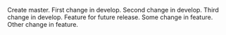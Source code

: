Create master.
First change in develop.
Second change in develop.
Third change in develop.
Feature for future release.
Some change in feature.
Other change in feature.